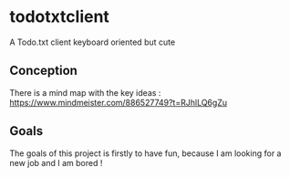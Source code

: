 # todotxtclient
A Todo.txt client keyboard oriented but cute


## Conception 

There is a mind map with the key ideas : https://www.mindmeister.com/886527749?t=RJhlLQ6gZu


## Goals 

The goals of this project is firstly to have fun, because I am looking for a new job and I am bored ! 


